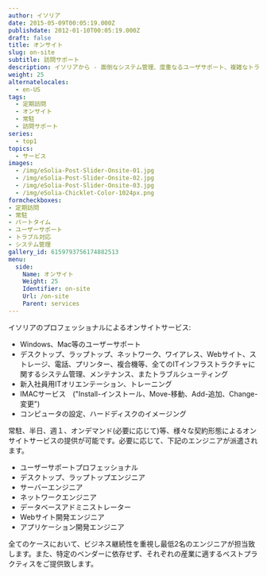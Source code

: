 ```yaml
---
author: イソリア
date: 2015-05-09T00:05:19.000Z
publishdate: 2012-01-10T00:05:19.000Z
draft: false
title: オンサイト
slug: on-site
subtitle: 訪問サポート
description: イソリアから - 面倒なシステム管理、度重なるユーザサポート、複雑なトラブルシューティングは経験豊富なエンジニアがオンサイトにてサポート致します
weight: 25
alternatelocales:
  - en-US
tags:
  - 定期訪問
  - オンサイト
  - 常駐
  - 訪問サポート
series:
  - top1
topics:
  - サービス
images:
  - /img/eSolia-Post-Slider-Onsite-01.jpg
  - /img/eSolia-Post-Slider-Onsite-02.jpg
  - /img/eSolia-Post-Slider-Onsite-03.jpg
  - /img/eSolia-Chicklet-Color-1024px.png
formcheckboxes:
- 定期訪問
- 常駐
- パートタイム
- ユーザーサポート
- トラブル対応
- システム管理
gallery_id: 6159793756174882513
menu:
  side:
    Name: オンサイト
    Weight: 25
    Identifier: on-site
    Url: /on-site
    Parent: services
---
```


イソリアのプロフェッショナルによるオンサイトサービス:

* Windows、Mac等のユーザーサポート
* デスクトップ、ラップトップ、ネットワーク、ワイアレス、Webサイト、ストレージ、電話、プリンター、複合機等、全てのITインフラストラクチャに関するシステム管理、メンテナンス、またトラブルシューティング
* 新入社員用ITオリエンテーション、トレーニング
* IMACサービス　("Install-インストール、Move-移動、Add-追加、Change-変更")
* コンピュータの設定、ハードディスクのイメージング

常駐、半日、週１、オンデマンド(必要に応じて)等、様々な契約形態によるオンサイトサービスの提供が可能です。必要に応じて、下記のエンジニアが派遣されます。

* ユーザーサポートプロフェッショナル
* デスクトップ、ラップトップエンジニア
* サーバーエンジニア
* ネットワークエンジニア
* データベースアドミニストレーター
* Webサイト開発エンジニア
* アプリケーション開発エンジニア

全てのケースにおいて、ビジネス継続性を重視し最低2名のエンジニアが担当致します。また、特定のベンダーに依存せず、それぞれの産業に適するベストプラクティスをご提供致します。

